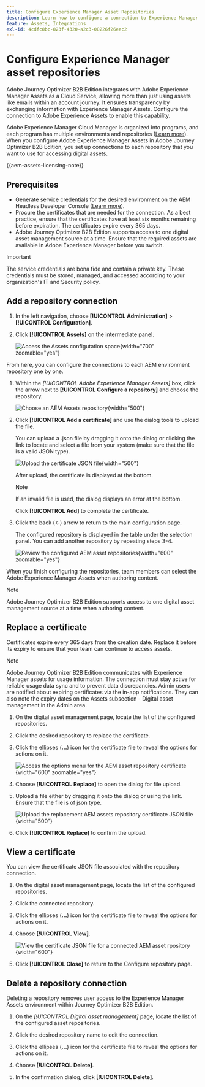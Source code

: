 ```yaml
---
title: Configure Experience Manager Asset Repositories
description: Learn how to configure a connection to Experience Manager Assets repositories for use in Journey Optimizer B2B Edition content authoring.
feature: Assets, Integrations
exl-id: 4cdfc8bc-823f-4320-a2c3-08226f26eec2
---
```

# Configure Experience Manager asset repositories

Adobe Journey Optimizer B2B Edition integrates with Adobe Experience Manager Assets as a Cloud Service, allowing more than just using assets like emails within an account journey. It ensures transparency by exchanging information with Experience Manager Assets. Configure the connection to Adobe Experience Assets to enable this capability.

Adobe Experience Manager Cloud Manager is organized into programs, and each program has multiple environments and repositories ([Learn more](https://experienceleague.adobe.com/en/docs/experience-manager-cloud-service/content/implementing/using-cloud-manager/programs/program-types)). When you configure Adobe Experience Manager Assets in Adobe Journey Optimizer B2B Edition, you set up connections to each repository that you want to use for accessing digital assets.

{{aem-assets-licensing-note}}

## Prerequisites

* Generate service credentials for the desired environment on the AEM Headless Developer Console ([Learn more](https://experienceleague.adobe.com/en/docs/experience-manager-learn/getting-started-with-aem-headless/authentication/service-credentials#generate-service-credentials)).
* Procure the certificates that are needed for the connection. As a best practice, ensure that the certificates have at least six months remaining before expiration. The certificates expire every 365 days.
* Adobe Journey Optimizer B2B Edition supports access to one digital asset management source at a time. Ensure that the required assets are available in Adobe Experience Manager before you switch.

>[!IMPORTANT]
>
>The service credentials are bona fide and contain a private key. These credentials must be stored, managed, and accessed according to your organization's IT and Security policy.

## Add a repository connection

1. In the left navigation, choose **[!UICONTROL Administration]** > **[!UICONTROL Configuration]**.

1. Click **[!UICONTROL Assets]** on the intermediate panel.

   ![Access the Assets configutation space](./assets/configuration-assets-aem.png){width="700" zoomable="yes"}

<!--   The default digital asset management option is configured as `Adobe Marketo Engage`.
-->
   From here, you can configure the connections to each AEM environment repository one by one.

1. Within the _[!UICONTROL Adobe Experience Manager Assets]_ box, click the arrow next to **[!UICONTROL Configure a repository]** and choose the repository.

   ![Choose an AEM Assets repository](./assets/configure-assets-aem-choose-respository.png){width="500"}

1. Click **[!UICONTROL Add a certificate]** and use the dialog tools to upload the file.

   You can upload a .json file by dragging it onto the dialog or clicking the link to locate and select a file from your system (make sure that the file is a valid JSON type).

   ![Upload the certificate JSON file](./assets/configuration-assets-aem-upload-cert.png){width="500"}
   
   After upload, the certificate is displayed at the bottom.

   >[!NOTE]
   >
   >If an invalid file is used, the dialog displays an error at the bottom.

   Click **[!UICONTROL Add]** to complete the certificate.

1. Click the back (←) arrow to return to the main configuration page.   

   The configured repository is displayed in the table under the selection panel. You can add another repository by repeating steps 3-4.

   ![Review the configured AEM asset repositories](./assets/configuration-assets-aem-repositories.png){width="600" zoomable="yes"}

When you finish configuring the repositories, team members can select the Adobe Experience Manager Assets when authoring content.

>[!NOTE]
>
>Adobe Journey Optimizer B2B Edition supports access to one digital asset management source at a time when authoring content. 

## Replace a certificate

Certificates expire every 365 days from the creation date. Replace it before its expiry to ensure that your team can continue to access assets.

>[!NOTE]
>
>Adobe Journey Optimizer B2B Edition communicates with Experience Manager assets for usage information. The connection must stay active for reliable usage data sync and to prevent data discrepancies. Admin users are notified about expiring certificates via the in-app notifications. They can also note the expiry dates on the Assets subsection - Digital asset management in the Admin area.

1. On the digital asset management page, locate the list of the configured repositories.

1. Click the desired repository to replace the certificate.

1. Click the ellipses (**...**) icon for the certificate file to reveal the options for actions on it.

   ![Access the options menu for the AEM asset repository certificate](./assets/configuration-assets-aem-repo-menu.png){width="600" zoomable="yes"}

1. Choose **[!UICONTROL Replace]** to open the dialog for file upload.

1. Upload a file either by dragging it onto the dialog or using the link. Ensure that the file is of json type.

   ![Upload the replacement AEM assets repository certificate JSON file](./assets/configuration-assets-aem-upload-replacement-cert.png){width="500"}

1. Click **[!UICONTROL Replace]** to confirm the upload.

## View a certificate

You can view the certificate JSON file associated with the repository connection. 

1. On the digital asset management page, locate the list of the configured repositories.

1. Click the connected repository.

1. Click the ellipses (**...**) icon for the certificate file to reveal the options for actions on it.

1. Choose **[!UICONTROL View]**.

   ![View the certificate JSON file for a connected AEM asset rpository](./assets/configuration-assets-aem-view-cert.png){width="600"}

1. Click **[!UICONTROL Close]** to return to the Configure repository page. 

## Delete a repository connection

Deleting a repository removes user access to the Experience Manager Assets environment within Journey Optimizer B2B Edition.

1. On the _[!UICONTROL Digital asset management]_ page, locate the list of the configured asset repositories.

1. Click the desired repository name to edit the connection.

1. Click the ellipses (**...**) icon for the certificate file to reveal the options for actions on it.

1. Choose **[!UICONTROL Delete]**.

1. In the confirmation dialog, click **[!UICONTROL Delete]**.
<!--

## Switch back to Adobe Marketo Engage Assets

Select Adobe Marketo Engage digital asset management in the Assets section.

After the confirmation, the Adobe Marketo Engage assets library is available for users.
-->
